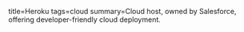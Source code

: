 title=Heroku
tags=cloud
summary=Cloud host, owned by Salesforce, offering developer-friendly cloud deployment.
~~~~~~

